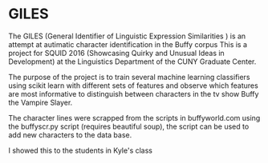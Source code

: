 # GILES
The GILES (General Identifier of Linguistic Expression Similarities ) is an attempt at autimatic character identification in the Buffy corpus 
This is a project for SQUID 2016 (Showcasing Quirky and Unusual Ideas in Development) at the Linguistics Department of the CUNY Graduate
Center.

The purpose of the project is to train several machine learning classifiers using scikit learn with different sets of features and 
observe which features are most informative to distinguish between characters in the tv show Buffy the Vampire Slayer.

The character lines were scrapped from the scripts in buffyworld.com using the buffyscr.py script (requires beautiful soup),
the script can be used to add new characters to the data base.

I showed this to the students in Kyle's class
